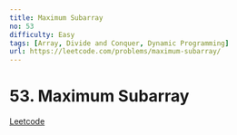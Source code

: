 ```yaml
---
title: Maximum Subarray
no: 53
difficulty: Easy
tags: [Array, Divide and Conquer, Dynamic Programming]
url: https://leetcode.com/problems/maximum-subarray/
---
```


# 53. Maximum Subarray

[Leetcode](https://leetcode.com/problems/maximum-subarray/)

